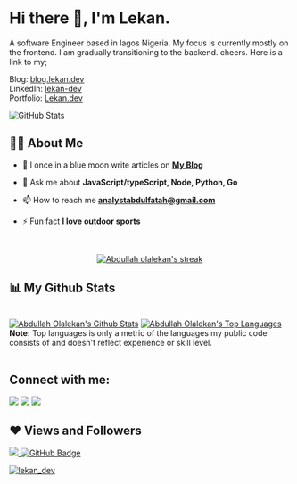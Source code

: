 ### <h1> Hi there 👋, I'm Lekan. </h1>
A software Engineer based in lagos Nigeria. My focus is currently mostly on the frontend. I am gradually transitioning to the backend. cheers. 
Here is a link to my;
<div> Blog: <a href="https://blog.lekan.dev/" target="_blank"> blog.lekan.dev</a></div>
<div>LinkedIn: <a href="https://www.linkedin.com/in/lekan-dev" target="_blank" > lekan-dev</a></div>
<div>Portfolio: <a href="https://www.lekan.dev/" target="_blank" > Lekan.dev</a></div>


![GitHub Stats](https://github-readme-stats.vercel.app/api?username=olaleykhan&&show_icons=true&title_color=ffffff&icon_color=bb2acf&text_color=daf7dc&bg_color=151515)


## 🙋‍♂️ About Me

- 📝 I once in a blue moon write articles on **[My Blog](https://blog.lekan.dev/)**

- 💬 Ask me about **JavaScript/typeScript, Node, Python, Go**

- 📫 How to reach me **analystabdulfatah@gmail.com**

- ⚡ Fun fact **I love outdoor sports**



<!-- [![React Badge](https://img.shields.io/badge/-React-61DBFB?style=for-the-badge&labelColor=black&logo=react&logoColor=61DBFB)](#)  [![Javascript Badge](https://img.shields.io/badge/-Javascript-F0DB4F?style=for-the-badge&labelColor=black&logo=javascript&logoColor=F0DB4F)](#) [![Typescript Badge](https://img.shields.io/badge/-Typescript-007acc?style=for-the-badge&labelColor=black&logo=typescript&logoColor=007acc)](#) [![Nodejs Badge](https://img.shields.io/badge/-Nodejs-3C873A?style=for-the-badge&labelColor=black&logo=node.js&logoColor=3C873A)](#) [![GraphQL Badge](https://img.shields.io/badge/-GraphQl-e535ab?style=for-the-badge&labelColor=black&logo=node.js&logoColor=e535ab)](#) -->
<br/>

<p align="center">
    <a href="https://github.com/olaleykhan/github-readme-streak-stats">
        <img title="🔥 Get streak stats for your profile at git.io/streak-stats" alt="Abdullah olalekan's streak" src="https://github-readme-streak-stats.herokuapp.com/?user=olaleykhan&theme=black-ice&hide_border=true&stroke=0000&background=060A0CD0"/>
    </a>
</p>


## 📊 My Github Stats

  <br/>
    <a href="https://github.com/olaleykhan/github-readme-stats"><img alt="Abdullah Olalekan's Github Stats" src="https://github-readme-stats.vercel.app/api?username=olaleykhan&show_icons=true&count_private=true&theme=react&hide_border=true&bg_color=0D1117" /></a>
  <a href="https://github.com/olaleykhan/github-readme-stats"><img alt="Abdullah Olalekan's Top Languages" src="https://github-readme-stats.vercel.app/api/top-langs/?username=olaleykhan&langs_count=8&count_private=true&layout=compact&theme=react&hide_border=true&bg_color=0D1117" /></a>
  <br/>
  <b>Note:</b> Top languages is only a metric of the languages my public code consists of and doesn't reflect experience or skill level.


<br/>
<br/>

## Connect with me:
<p align="left">

<a href = "https://www.linkedin.com/in/olalekan-abdulfatah-a8112198/"><img src="https://img.icons8.com/fluent/48/000000/linkedin.png"/></a>
<a href = "https://twitter.com/"><img src="https://img.icons8.com/fluent/48/000000/twitter.png"/></a>
<a href = "https://www.instagram.com/olaleykhan/"><img src="https://img.icons8.com/fluent/48/000000/instagram-new.png"/></a>
<!-- <a href = "https://www.youtube.com/channel/UC-NXT1lYAOPa3lrgWXqvuHA"><img src="https://img.icons8.com/color/48/000000/youtube-play.png"/></a> -->

</p>

## ❤ Views and Followers
<a href="https://github.com/Meghna-DAS/github-profile-views-counter">
    <img src="https://komarev.com/ghpvc/?username=olaleykhan">
</a>
<a href="https://github.com/olaleykhan?tab=followers"><img src="https://img.shields.io/github/followers/olaleykhan?label=Followers&style=social" alt="GitHub Badge"></a>

<p align="left"> <a href="https://twitter.com/lekan_dev" target="blank"><img src="https://img.shields.io/twitter/follow/lekan_dev?logo=twitter&style=for-the-badge" alt="lekan_dev" /></a> </p>
